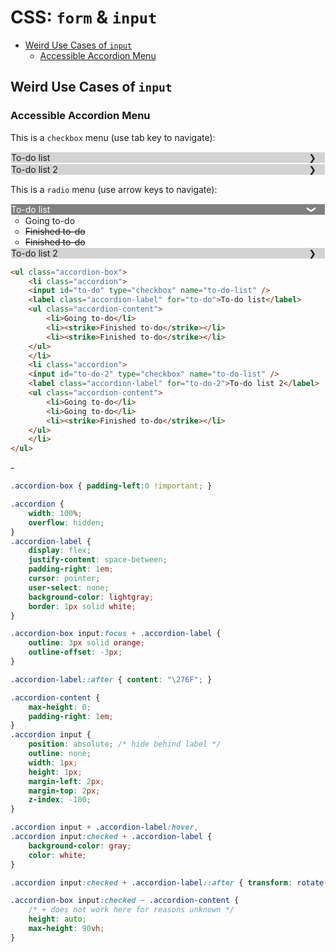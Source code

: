 # CSS: `form` & `input`

<!-- MarkdownTOC -->

- [Weird Use Cases of `input`](#weird-use-cases-of-input)
    - [Accessible Accordion Menu](#accessible-accordion-menu)

<!-- /MarkdownTOC -->


## Weird Use Cases of `input`

### Accessible Accordion Menu

This is a `checkbox` menu (use tab key to navigate):

<style>
.accordion-box { padding-left:0 !important; }

.accordion {
    width: 100%;
    overflow: hidden;
}
.accordion-label {
    display: flex;
    justify-content: space-between;
    padding-right: 1em;
    cursor: pointer;
    user-select: none;
    background-color: lightgray;
    border: 1px solid white;
}

.accordion-box input:focus + .accordion-label {
    outline: 3px solid orange;
    outline-offset: -3px;
}

.accordion-label::after { content: "\276F"; }

.accordion-content {
    max-height: 0;
    padding-right: 1em;
}
.accordion input {
    position: absolute; /* hide behind label */ 
    outline: none;
    width: 1px;
    height: 1px;
    margin-left: 2px;
    margin-top: 2px;
    z-index: -100;
}

.accordion input + .accordion-label:hover,
.accordion input:checked + .accordion-label {
    background-color: gray;
    color: white;
}

.accordion input:checked + .accordion-label::after { transform: rotate(90deg); }

.accordion-box input:checked ~ .accordion-content {
    /* + does not work here for reasons unknown */
    height: auto;
    max-height: 90vh;
}
</style>

<ul class="accordion-box">
    <li class="accordion">
    <input id="to-do" type="checkbox" name="to-do-list" />
    <label class="accordion-label" for="to-do">To-do list</label>
    <ul class="accordion-content">
        <li>Going to-do</li>
        <li><strike>Finished to-do</strike></li>
        <li><strike>Finished to-do</strike></li>
    </ul>
    </li>
    <li class="accordion">
    <input id="to-do-2" type="checkbox" name="to-do-list" />
    <label class="accordion-label" for="to-do-2">To-do list 2</label>
    <ul class="accordion-content">
        <li>Going to-do</li>
        <li>Going to-do</li>
        <li><strike>Finished to-do</strike></li>
    </ul>
    </li>
</ul>

This is a `radio` menu (use arrow keys to navigate):

<ul class="accordion-box">
    <li class="accordion">
    <input id="to-do-3" type="radio" name="to-do-3" checked />
    <label class="accordion-label" for="to-do-3">To-do list</label>
    <ul class="accordion-content">
        <li>Going to-do</li>
        <li><strike>Finished to-do</strike></li>
        <li><strike>Finished to-do</strike></li>
    </ul>
    </li>
    <li class="accordion">
    <input id="to-do-4" type="radio" name="to-do-3" />
    <label class="accordion-label" for="to-do-4">To-do list 2</label>
    <ul class="accordion-content">
        <li>Going to-do</li>
        <li>Going to-do</li>
        <li><strike>Finished to-do</strike></li>
    </ul>
    </li>
</ul>


```html
<ul class="accordion-box">
    <li class="accordion">
    <input id="to-do" type="checkbox" name="to-do-list" />
    <label class="accordion-label" for="to-do">To-do list</label>
    <ul class="accordion-content">
        <li>Going to-do</li>
        <li><strike>Finished to-do</strike></li>
        <li><strike>Finished to-do</strike></li>
    </ul>
    </li>
    <li class="accordion">
    <input id="to-do-2" type="checkbox" name="to-do-list" />
    <label class="accordion-label" for="to-do-2">To-do list 2</label>
    <ul class="accordion-content">
        <li>Going to-do</li>
        <li>Going to-do</li>
        <li><strike>Finished to-do</strike></li>
    </ul>
    </li>
</ul>
```

\-

```css
.accordion-box { padding-left:0 !important; }

.accordion {
    width: 100%;
    overflow: hidden;
}
.accordion-label {
    display: flex;
    justify-content: space-between;
    padding-right: 1em;
    cursor: pointer;
    user-select: none;
    background-color: lightgray;
    border: 1px solid white;
}

.accordion-box input:focus + .accordion-label {
    outline: 3px solid orange;
    outline-offset: -3px;
}

.accordion-label::after { content: "\276F"; }

.accordion-content {
    max-height: 0;
    padding-right: 1em;
}
.accordion input {
    position: absolute; /* hide behind label */ 
    outline: none;
    width: 1px;
    height: 1px;
    margin-left: 2px;
    margin-top: 2px;
    z-index: -100;
}

.accordion input + .accordion-label:hover,
.accordion input:checked + .accordion-label {
    background-color: gray;
    color: white;
}

.accordion input:checked + .accordion-label::after { transform: rotate(90deg); }

.accordion-box input:checked ~ .accordion-content {
    /* + does not work here for reasons unknown */
    height: auto;
    max-height: 90vh;
}
```

